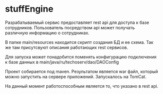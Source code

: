 # stuffEngine

Разрабатываемый сервис предоставляет rest api для доступа к базе сотрудников. Пользователь посредством api может получать различную информацию о сотрудниках.

В папке main/resources находится скрипт создания БД и ее схема. Так же там присутсвуют описания работающих rest сервисов.

Для запуска может понадобится поменять конфигурацию подключения к базе данных в main/java/ru/techoserv/dao/DAOConfig

Проект собирается под maven. Результатом является war файл, который можно запустить на сервере приложений. Запускалось на TomCat.

На данный момент работоспособным является то, что указано в rest api.

